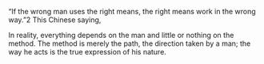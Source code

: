 “If the wrong man uses the right means, the right means work in the wrong way.”2 This Chinese saying,


In reality, everything depends on the man and little or nothing on the method. The method is merely the path, the direction taken by a man; the way he acts is the true expression of his nature.


